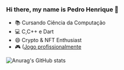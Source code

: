 ### Hi there, my name is Pedro Henrique 👋

- 📚 Cursando Ciência da Computação
- 💻 C,C++ e Dart
- 😄 Crypto & NFT Enthusiast
- 🎮 ([Jogo profissionalmente](https://liquipedia.net/rocketleague/FAsi)

![Anurag's GitHub stats](https://github-readme-stats.vercel.app/api?username=pedrofasi&show_icons=true&theme=dracula)


<!--
**pedrofasi/pedrofasi** is a ✨ _special_ ✨ repository because its `README.md` (this file) appears on your GitHub profile.

Here are some ideas to get you started:

- 🔭 I’m currently working on ...
- 🌱 I’m currently learning ...
- 👯 I’m looking to collaborate on ...
- 🤔 I’m looking for help with ...
- 💬 Ask me about ...
- 📫 How to reach me: ...
- 😄 Pronouns: ...
- ⚡ Fun fact: ...
-->
